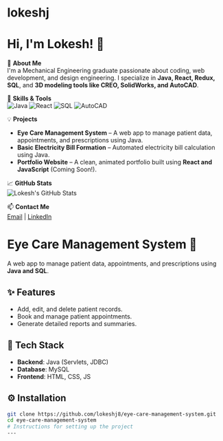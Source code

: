 # lokeshj
# Hi, I'm Lokesh! 👋

🚀 **About Me**  
I'm a Mechanical Engineering graduate passionate about coding, web development, and design engineering. I specialize in **Java, React, Redux, SQL**, and **3D modeling tools like CREO, SolidWorks, and AutoCAD**.  

🌟 **Skills & Tools**  
![Java](https://img.shields.io/badge/Java-ED8B00?style=for-the-badge&logo=java&logoColor=white) 
![React](https://img.shields.io/badge/React-61DAFB?style=for-the-badge&logo=react&logoColor=black) 
![SQL](https://img.shields.io/badge/SQL-336791?style=for-the-badge&logo=postgresql&logoColor=white) 
![AutoCAD](https://img.shields.io/badge/AutoCAD-BC0202?style=for-the-badge&logo=autodesk&logoColor=white)  

💡 **Projects**  
- **Eye Care Management System** – A web app to manage patient data, appointments, and prescriptions using Java.  
- **Basic Electricity Bill Formation** – Automated electricity bill calculation using Java.  
- **Portfolio Website** – A clean, animated portfolio built using **React and JavaScript** (Coming Soon!).  

📈 **GitHub Stats**  
![Lokesh's GitHub Stats](https://github-readme-stats.vercel.app/api?username=lokeshj8&show_icons=true&theme=radical)  

📫 **Contact Me**  
[Email](mailto:jlokesh2002@gmail.com) | [LinkedIn](https://www.linkedin.com/in/jejappagarilokesh/)
# Eye Care Management System 🧐
A web app to manage patient data, appointments, and prescriptions using **Java and SQL**.

## ✨ Features
- Add, edit, and delete patient records.
- Book and manage patient appointments.
- Generate detailed reports and summaries.

## 🚀 Tech Stack
- **Backend**: Java (Servlets, JDBC)  
- **Database**: MySQL  
- **Frontend**: HTML, CSS, JS  

## ⚙️ Installation
```bash
git clone https://github.com/lokeshj8/eye-care-management-system.git
cd eye-care-management-system
# Instructions for setting up the project
---

